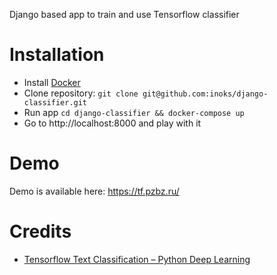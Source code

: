 Django based app to train and use Tensorflow classifier

# Installation
 - Install [Docker](https://www.docker.com/community-edition)
 - Clone repository: `git clone git@github.com:inoks/django-classifier.git`
 - Run app `cd django-classifier && docker-compose up`
 - Go to http://localhost:8000 and play with it

# Demo

Demo is available here: https://tf.pzbz.ru/

# Credits
 - [Tensorflow Text Classification – Python Deep Learning](https://sourcedexter.com/tensorflow-text-classification-python/)
